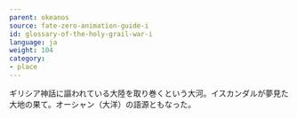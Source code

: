 ```yaml
---
parent: okeanos
source: fate-zero-animation-guide-i
id: glossary-of-the-holy-grail-war-i
language: ja
weight: 104
category:
- place
---
```


ギリシア神話に謳われている大陸を取り巻くという大河。イスカンダルが夢見た大地の果て。オーシャン（大洋）の語源ともなった。
